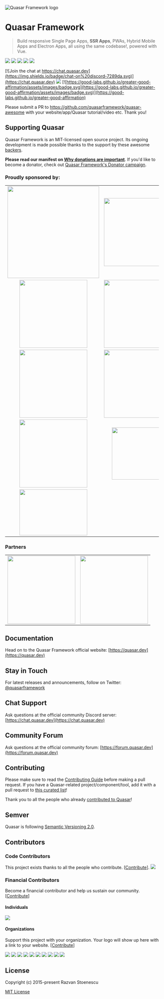 ![Quasar Framework logo](https://cdn.quasar.dev/logo/svg/quasar-logo-full-inline.svg)

# Quasar Framework

> Build responsive Single Page Apps, **SSR Apps**, PWAs, Hybrid Mobile Apps and Electron Apps, all using the same codebase!, powered with Vue.

<a href="https://opencollective.com/quasar" alt="Financial Contributors on Open Collective"><img src="https://opencollective.com/quasar/all/badge.svg?label=financial+contributors" /></a> <img src="https://img.shields.io/npm/v/quasar.svg?label=quasar"> <img src="https://img.shields.io/npm/v/%40quasar/app.svg?label=@quasar/app"> <img src="https://img.shields.io/npm/v/%40quasar/cli.svg?label=@quasar/cli"> <img src="https://img.shields.io/npm/v/%40quasar/extras.svg?label=@quasar/extras">

[![Join the chat at https://chat.quasar.dev](https://img.shields.io/badge/chat-on%20discord-7289da.svg)](https://chat.quasar.dev)
<a href="https://forum.quasar.dev" target="_blank"><img src="https://img.shields.io/badge/community-forum-brightgreen.svg"></a>
[![https://good-labs.github.io/greater-good-affirmation/assets/images/badge.svg](https://good-labs.github.io/greater-good-affirmation/assets/images/badge.svg)](https://good-labs.github.io/greater-good-affirmation)

Please submit a PR to https://github.com/quasarframework/quasar-awesome with your website/app/Quasar tutorial/video etc. Thank you!

## Supporting Quasar
Quasar Framework is an MIT-licensed open source project. Its ongoing development is made possible thanks to the support by these awesome [backers](https://github.com/rstoenescu/quasar-framework/blob/dev/backers.md).

**Please read our manifest on [Why donations are important](https://quasar.dev/why-donate)**. If you'd like to become a donator, check out [Quasar Framework's Donator campaign](https://donate.quasar.dev).

### Proudly sponsored by:

<table>
  <tbody>
    <tr>
      <td align="center" valign="middle">
        <a href="https://truelogic.com" target="_blank">
          <img width="300px" src="https://cdn.quasar.dev/sponsors/truelogic.png">
        </a>
      </td>
      <td align="center" valign="middle">
        <a href="http://campuscloudservices.com" target="_blank">
          <img width="222px" src="https://cdn.quasar.dev/sponsors/campus-cloud-services.png">
        </a>
      </td>
    </tr>
    <tr></tr>
    <tr>
      <td align="center" valign="middle">
        <a href="https://www.jugglestreet.com" target="_blank">
          <img width="222px" src="https://cdn.quasar.dev/sponsors/juggle-street.png">
        </a>
      </td>
      <td align="center" valign="middle">
        <a href="http://comcomservices.com" target="_blank">
          <img width="222px" src="https://cdn.quasar.dev/sponsors/com-com-services.png">
        </a>
      </td>
    </tr>
    <tr></tr>
    <tr>
      <td align="center" valign="middle">
        <a href="http://www.kalisio.com" target="_blank">
          <img width="222px" src="https://cdn.quasar.dev/sponsors/kalisio.png">
        </a>
      </td>
      <td align="center" valign="middle">
        <a href="http://platformpurple.com" target="_blank">
          <img width="222px" src="https://cdn.quasar.dev/sponsors/platform-purple.png">
        </a>
      </td>
    </tr>
    <tr></tr>
    <tr>
      <td align="center" valign="middle">
        <a href="http://www.bgasoft.com" target="_blank">
          <img width="222px" src="https://cdn.quasar.dev/sponsors/bgasoft.png">
        </a>
      </td>
      <td align="center" valign="middle">
        <a href="https://www.letsbutterfly.com/" target="_blank">
          <img width="170px" src="https://cdn.quasar.dev/sponsors/letsbutterfly.png">
        </a>
      </td>
    </tr>
    <tr></tr>
    <tr>
      <td align="center" valign="middle">
        <a href="https://www.projectfinance.io/" target="_blank">
          <img width="222px" height="150px" src="https://cdn.quasar.dev/sponsors/project-finance.png">
        </a>
      </td>
    </tr>
  </tbody>
</table>

### Partners

<table>
  <tbody>
    <tr>
      <td align="center" valign="middle">
        <a href="https://wallabyjs.com/" target="_blank">
          <img width="222px" src="https://cdn.quasar.dev/sponsors/wallaby.png">
        </a>
      </td>
      <td align="center" valign="middle">
        <a href="https://snyk.io/" target="_blank">
          <img width="222px" src="https://cdn.quasar.dev/sponsors/snyk.png">
        </a>
      </td>
    </tr>
  </tbody>
</table>

## Documentation

Head on to the Quasar Framework official website: [https://quasar.dev](https://quasar.dev)

## Stay in Touch

For latest releases and announcements, follow on Twitter: [@quasarframework](https://twitter.com/quasarframework)

## Chat Support

Ask questions at the official community Discord server: [https://chat.quasar.dev](https://chat.quasar.dev)

## Community Forum

Ask questions at the official community forum: [https://forum.quasar.dev](https://forum.quasar.dev)

## Contributing

Please make sure to read the [Contributing Guide](./.github/CONTRIBUTING.md) before making a pull request. If you have a Quasar-related project/component/tool, add it with a pull request to [this curated list](https://github.com/quasarframework/quasar-awesome)!

Thank you to all the people who already <a href="https://github.com/quasarframework/quasar/graphs/contributors">contributed to Quasar</a>!

## Semver
Quasar is following [Semantic Versioning 2.0](https://semver.org/).

## Contributors

### Code Contributors

This project exists thanks to all the people who contribute. [[Contribute](CONTRIBUTING.md)].
<a href="https://github.com/quasarframework/quasar/graphs/contributors"><img src="https://opencollective.com/quasar/contributors.svg?width=890&button=false" /></a>

### Financial Contributors

Become a financial contributor and help us sustain our community. [[Contribute](https://opencollective.com/quasar/contribute)]

#### Individuals

<a href="https://opencollective.com/quasar"><img src="https://opencollective.com/quasar/individuals.svg?width=890"></a>

#### Organizations

Support this project with your organization. Your logo will show up here with a link to your website. [[Contribute](https://opencollective.com/quasar/contribute)]

<a href="https://opencollective.com/quasar/organization/0/website"><img src="https://opencollective.com/quasar/organization/0/avatar.svg"></a>
<a href="https://opencollective.com/quasar/organization/1/website"><img src="https://opencollective.com/quasar/organization/1/avatar.svg"></a>
<a href="https://opencollective.com/quasar/organization/2/website"><img src="https://opencollective.com/quasar/organization/2/avatar.svg"></a>
<a href="https://opencollective.com/quasar/organization/3/website"><img src="https://opencollective.com/quasar/organization/3/avatar.svg"></a>
<a href="https://opencollective.com/quasar/organization/4/website"><img src="https://opencollective.com/quasar/organization/4/avatar.svg"></a>
<a href="https://opencollective.com/quasar/organization/5/website"><img src="https://opencollective.com/quasar/organization/5/avatar.svg"></a>
<a href="https://opencollective.com/quasar/organization/6/website"><img src="https://opencollective.com/quasar/organization/6/avatar.svg"></a>
<a href="https://opencollective.com/quasar/organization/7/website"><img src="https://opencollective.com/quasar/organization/7/avatar.svg"></a>
<a href="https://opencollective.com/quasar/organization/8/website"><img src="https://opencollective.com/quasar/organization/8/avatar.svg"></a>
<a href="https://opencollective.com/quasar/organization/9/website"><img src="https://opencollective.com/quasar/organization/9/avatar.svg"></a>

## License

Copyright (c) 2015-present Razvan Stoenescu

[MIT License](http://en.wikipedia.org/wiki/MIT_License)
